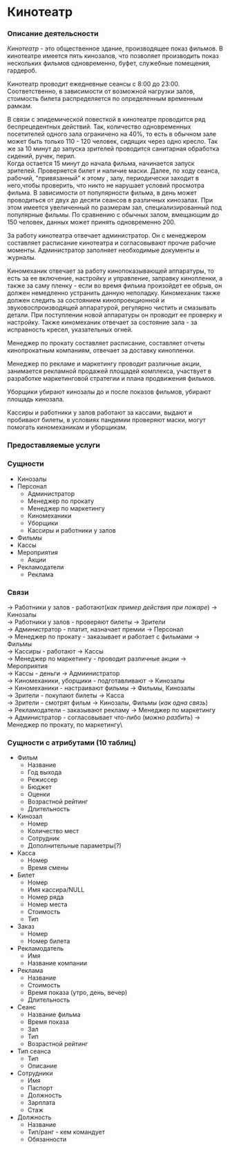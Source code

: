 # Кинотеатр

### Описание деятельсности

*Кинотеатр* - это общественное здание, производящее показ фильмов. В кинотеатре имеется пять кинозалов, что позволяет производить показ нескольких фильмов одновременно, буфет, служебные помещения, гардероб. 

<p>Кинотеатр проводит ежедневные сеансы с 8:00 до 23:00. Соответственно, в зависимости от возможной нагрузки залов, стоимость билета распределяется по определенным временным рамкам. </p>

В связи с эпидемической повесткой в кинотеатре проводится ряд беспрецедентных действий. Так, количество одновременных посетителей одного зала ограничено на 40%, то есть в обычном зале может быть только 110 - 120 человек, сидящих через одно кресло. Так же за 10 минут до запуска зрителей проводится санитарная обработка сидений, ручек, перил.  
Когда остается 15 минут до начала фильма, начинается запуск зрителей. Проверяется билет и наличие маски. Далее, по ходу сеанса, рабочий, "привязанный" к этому , залу, периодически заходит в него,чтобы проверить, что никто не нарушает условий просмотра фильма. 
В зависимости от популярности фильма, в день может проводиться от двух до десяти сеансов в различных кинозалах. При этом имеется увеличенный по размерам зал, специализированный под популярные фильмы. По сравнению с обычных залом, вмещающим до 150 человек, данных может принять одновременно 200.

За работу кинотеатра отвечает администратор. Он с менеджером составляет расписание кинотеатра и согласовывают прочие рабочие моменты. Администратор заполняет необходимые документы и журналы.

Киномеханик отвечает за работу кинопоказывающей аппаратуры, то есть за ее включение, настройку и  управление, заправку кинопленки, а также за саму пленку - если во время фильма произойдет ее обрыв, он должен немедленно устранить данную неполадку. Киномеханик также должен следить за состоянием кинопроекционной и звуковоспроизводящей аппаратурой, регулярно чистить и смазывать детали. При поступлении новой аппаратуры он проводит ее проверку и настройку. Также киномеханик отвечает за состояние зала - за исправность кресел, указательных огней.

Менеджер по прокату составляет расписание, составляет отчеты кинопрокатным компаниям, отвечает за доставку кинопленки.

Менеджер по рекламе и маркетингу проводит различные акции, занимается рекламной продажей площадей комплекса, участвует в разработке маркетинговой стратегии и плана продвижения фильмов.

Уборщики убирают кинозалы до и после показов фильмов, убирают площадь кинозала.

Кассиры и работники у залов работают за кассами, выдают и пробивают билеты, в условиях пандемии проверяют маски, могут помогать киномеханикам и уборщикам.

### Предоставляемые услуги

### Сущности

* Кинозалы
* Персонал
    * Администратор
    * Менеджер по прокату
    * Менеджер по маркетингу
    * Киномеханики
    * Уборщики
    * Кассиры и работники у залов
* Фильмы
* Кассы
* Мероприятия
    * Акции
* Рекламодатели
    * Реклама

### Связи

 -> Работники у залов - работают(*как пример действия при пожаре*) -> Кинозалы\
 -> Работники у залов - проверяют билеты -> Зрители\
 -> Администратор - платит, назначает премии -> Персонал\
 -> Менеджер по прокату - заказывает и работает с фильмами -> Фильмы\
 -> Кассиры - работают -> Кассы\
 -> Менеджер по маркетингу - проводит различные акции -> Мероприятия\
 -> Кассы - деньги -> Адмиинистратор\
 -> Киномеханики, уборщики - подготавливают -> Кинозалы\
 -> Киномеханики - настраивают фильмы -> Фильмы, Кинозалы\
 -> Зрители - покупают билеты -> Касса\
 -> Зрители - смотрят фильм -> Кинозалы, Фильмы (*как одна связь*)\
 -> Рекламодатели - заказывают рекламу -> Менеджер по маркетингу\
 -> Администратор - согласовывает что-либо (*можно разбить*) -> Менеджер по прокату, по маркетингу\


### Сущности с атрибутами (10 таблиц)

* Фильм
    - Название
    - Год выхода
    + Режиссер
    + Бюджет
    + Оценки
    + Возрастной рейтинг
    + Длительность
* Кинозал
    - Номер
    + Количество мест
    + Сотрудник
    + Дополнительные параметры(?)
* Касса
    - Номер
    + Время смены
* Билет
    - Номер
    + Имя кассира/NULL
    + Номер ряда
    + Номер места
    + Стоимость
    + Тип
* Заказ
    - Номер
    - Номер билета
* Рекламодатель
    - Имя
    - Название компании
* Реклама
    - Название
    * Стоимость
    * Время показа (утро, день, вечер)
    * Длительность
* Сеанс
    - Название фильма
    - Время показа
    - Зал
    + Тип
    + Возрастной рейтинг
* Тип сеанса
    - Тип
    + Описание
* Сотрудники
    - Имя
    - Паспорт
    + Должность
    + Зарплата
    + Стаж
* Должность
    - Название
    + Тип/ранг - кем командует
    + Обязанности